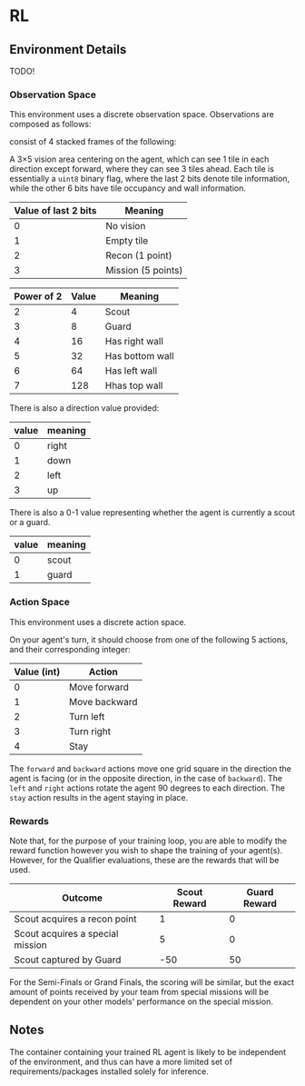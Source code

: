 # RL

## Environment Details

TODO!

### Observation Space

This environment uses a discrete observation space. Observations are composed as follows:

consist of 4 stacked frames of the following:

A 3×5 vision area centering on the agent, which can see 1 tile in each direction except forward, where they can see 3 tiles ahead. Each tile is essentially a `uint8` binary flag, where the last 2 bits denote tile information, while the other 6 bits have tile occupancy and wall information.

| Value of last 2 bits | Meaning            |
| -------------------- | ------------------ |
| 0                    | No vision          |
| 1                    | Empty tile         |
| 2                    | Recon (1 point)    |
| 3                    | Mission (5 points) |

| Power of 2 | Value | Meaning         |
| ---------- | ----- | --------------- |
| 2          | 4     | Scout           |
| 3          | 8     | Guard           |
| 4          | 16    | Has right wall  |
| 5          | 32    | Has bottom wall |
| 6          | 64    | Has left wall   |
| 7          | 128   | Hhas top wall   |

There is also a direction value provided:

| value | meaning |
| ----- | ------- |
| 0     | right   |
| 1     | down    |
| 2     | left    |
| 3     | up      |

There is also a 0-1 value representing whether the agent is currently a scout or a guard.

| value | meaning |
| ----- | ------- |
| 0     | scout   |
| 1     | guard   |

### Action Space

This environment uses a discrete action space.

On your agent's turn, it should choose from one of the following 5 actions, and their corresponding integer:

| Value (int) | Action        |
| ----------- | ------------- |
| 0           | Move forward  |
| 1           | Move backward |
| 2           | Turn left     |
| 3           | Turn right    |
| 4           | Stay          |

The `forward` and `backward` actions move one grid square in the direction the agent is facing (or in the opposite direction, in the case of `backward`). The `left` and `right` actions rotate the agent 90 degrees to each direction. The `stay` action results in the agent staying in place.

### Rewards

Note that, for the purpose of your training loop, you are able to modify the reward function however you wish to shape the training of your agent(s). However, for the Qualifier evaluations, these are the rewards that will be used.

| Outcome                          | Scout Reward | Guard Reward |
| -------------------------------- | ------------ | ------------ |
| Scout acquires a recon point     | 1            | 0            |
| Scout acquires a special mission | 5            | 0            |
| Scout captured by Guard          | -50          | 50           |

For the Semi-Finals or Grand Finals, the scoring will be similar, but the exact amount of points received by your team from special missions will be dependent on your other models' performance on the special mission.

## Notes

The container containing your trained RL agent is likely to be independent of the environment, and thus can have a more limited set of requirements/packages installed solely for inference.
